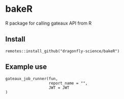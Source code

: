 # bakeR
R package for calling gateaux API from R

## Install

```{R}
remotes::install_github("dragonfly-science/bakeR")
```


## Example use

```{R}
gateaux_job_runner(fun, 
                   report_name = "",
                   JWT = JWT
)
```
